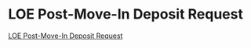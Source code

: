 # LOE Post-Move-In Deposit Request

[LOE Post-Move-In Deposit Request](/files/LOE%20Post-Move-In%20Deposit%20Request.pdf)
